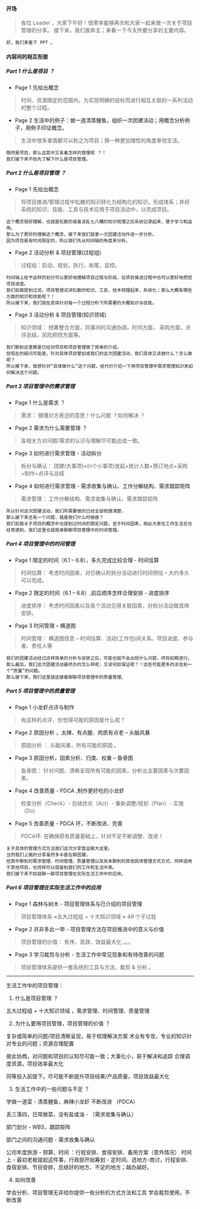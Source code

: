 #### 开场

> 各位 Leader ，大家下午好！很荣幸能够再次和大家一起来做一次关于项目管理的分享。
  接下来，我们直奔主；来看一下今天所要分享的主要内容。

```
好，我们来看下 PPT 。
```

#### 内容间的相互衔接

##### Part 1 什么是项目 ？

* Page 1 先给出概念

> 时间、资源限定的范围内，为实现明确的目标而进行相互关联的一系列活动的整个过程。

* Page 2 生活中的例子：做一道清蒸鲤鱼，组织一次团建活动；用概念分析例子，用例子印证概念。

> 生活中很多事情都可以称之为项目；换一种更加理性的角度审视生活。


```
既然是项目，那么这其中又有着怎样的管理呢 ？！
我们接下来不妨先了解下什么是项目管理。
```

##### Part 2 什么是项目管理 ？

* Page 1 先给出概念

> 将项目推进/管理过程中松散的知识转化为结构化的知识，形成体系；并将系统的知识、技能、工具与技术应用于项目活动中，以完成项目。


```
这个概念很好理解，也就是松散的或者说乱七八糟的知识梳理之后系统记录起来，便于学习和运用。
那么为了更好的理解这个概念，接下来我们就拿一次团建活动作进一步分析。
因为项目是有时间限定的，所以我们先从时间轴的角度来分析。
```
* Page 2 活动分析 & 项目管理(过程组)

> 过程组：启动，规划，执行，收尾，监控。

```
时间轴上给予这样的划分可以更好地理解项目过程与阶段，在项目推进过程中也可以更好地把控项目进度。
我们前面提到过说，项目管理试讲松散的知识、工具、技术梳理起来，系统化；那么大概有哪些方面的知识和技能呢？！
所以接下来，我们就在具体针对每一个过程分析下所需要的大概知识与技能。
```
* Page 3 活动分析 & 项目管理(知识领域)

> 知识领域：
统筹整合方面，同事间的沟通协调，时间方面，
采购方面，点评总结，风险把控方面等。

```
我们聊到这里算是已经对项目和项目管理做了简单的介绍。
但现在的疑问可能是，针对具体项目譬如或我们的这次团建活动，我们具体又该做什么？怎么做呢？
所以接下来，我想针对“具体做什么”这个问题，给代价介绍一下用项目管理中需求管理知识来如何解决这个问题。
```
##### Part 3 项目管理中的需求管理

* Page 1 什么是需求 ？

> 需求：
搞懂对方表述的意思！什么问题 ？如何解决 ？


* Page 2 需求为什么需要管理 ？

> 各相关方对问题/需求的认识与理解尽可能达成一致。

* Page 3 如何进行需求管理 - 活动拆分

> 拆分与确认：
团建(大事项)≈(n个小事项)发起+统计人数+预订地点+采购+制作+点评与总结


* Page 4 如何进行需求管理 - 需求收集与确认、工作分解结构、需求跟踪矩阵

> 需求管理：
工作分解结构、需求收集与确认、需求跟踪矩阵


```
所以针对这次团建活动，我们所需要做的已经全部梳理清楚。
那么接下来还有一个问题，就是我们什么时候做？
我们前面关于项目的概念中也提到过时间的限定问题，至于时间因素，相必大家在工作生活总也经常遇到，我们这里也就简单聊聊项目管理中的时间管理。
```

##### Part 4 项目管理中的时间管理

* Page 1 限定的时间（6.1 – 6.8），多久完成比较合理  - 时间估算

> 时间估算：
考虑时间因素，对已确认的拆分活动进行时间预估 – 大约多久可以完成。

* Page 2 限定的时间（6.1 – 6.8）,前后顺序怎样合理安排 - 进度排序

> 进度排序：
考虑时间因素以及各个活动见得关联因素，对拆分活动做具体安排。

* Page 3 时间管理 – 横道图

> 时间管理：
横道图信息 – 时间估算、活动(工作包)间关系、项目进度、参与者、责任人等


```
我们的团建活动经过这样简单的分析与安排之后，可能也就不会出现什么问题，终将如期进行。
那么最后，我们这次团建活动最终办的怎么样呢，又该何如保证呢？！这些可能更多的涉及到一个“质量”的问题。
那么接下来，我们这里就这接着聊聊项目管理中的质量管理。
```

##### Part 5 项目管理中的质量管理

* Page 1 小龙虾点评与制作

> 有这样的点评，你觉得可能的原因是什么呢？


* Page 2 原因分析 ，太辣、有点腥、肉质有点老 – 头脑风暴

> 原因分析  ：
头脑风暴，所有可能的原因 。


* Page 3 原因分析，因素分析、归类、权重 – 鱼骨图

> 鱼骨图：
针对问题，清晰呈现所有可能的因素，分析出主要因素与次要因素。


* Page 4 改善质量 - PDCA ,制作更好吃的小龙虾

> 检查分析（Check）- 总结优劣（Act）- 重新调整/规划（Plan）- 实施（Do）


* Page 5 改善质量 - PDCA 环，不断改进、完善

> PDCA环:
在确保原有质量基础上，针对不足不断调整、改进！



```
关于具体的管理方式方法我们这次分享暂且聊大这里。
当然我们上面的分享虽然多半是在聊团建，
但其中聊到的需求管理、时间管理、质量管理以及尚未聊到的其他具体管理方式方式，同样适用于其他项目，也同样可以借鉴到我们的工作和生活中来。
我们接下来不妨就聊一聊项目管理在实际生活工作中的应用。
```

##### Part 6 项目管理在实际生活工作中的应用

* Page 1 森林与树木 - 项目管理体系与已介绍的项目管理

> 项目管理体系 ≈五大过程组 + 十大知识领域 ≈ 49 个子过程


* Page 2 并非多此一举 - 项目管理方法在项目推进中的意义与价值

> 项目管理的价值：
有序、高效、效益最大化 。。。


* Page 3 学习裁剪与分析 - 生活工作中常见现象和有待改善的问题

> 项目管理体系提供一套系统的工具与方法，裁剪 & 分析 。


































---

生活工作中的项目管理：

1. 什么是项目管理 ？

五大过程组 + 十大知识领域 ，需求管理、时间管理、质量管理


2. 为什么要用项目管理，项目管理的价值 ？

复杂或简单的问题/项目清晰呈现，易于梳理解决方案
术业有专攻，专业的知识针对专业的问题；资源合理配置

彼此协商，对问题和项目的认知尽可能一致；大事化小，易于解决和追踪
合理调度资源，项目效率最大化

同等投入前提下，尽可能不断提升项目结果/产品质量，项目效益最大化


3. 生活工作中的一些问题与不足 ？

学做一道菜 - 清蒸鲤鱼，麻辣小龙虾  不断改进 （PDCA）

丢三落四，日常做菜，没有盐或油 - （需求收集与确认）

部门划分 - WBS，跟踪矩阵

部门之间的沟通问题 - 需求收集与确认

公司年度旅游 - 预算、时间 ：行程安排、食宿安排、备用方案（意外情况）
时间上 - 最初老板提起这件事，行政部开始筹划 - 定时间、选地方-商讨，行程安排、食宿安排、节目安排，总结好的地方、不足的地方；越办越好。

4. 如何改善

  学会分析、项目管理无非给你提供一些分析的方式方法和工具
  学会裁剪使用，不断改善
